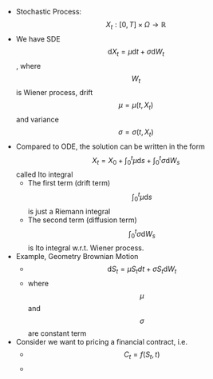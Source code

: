 - Stochastic Process: $$X_t: [0, T]\times \Omega\to \mathbb{R}$$
- We have SDE $$\mathrm{d}X_t = \mu \mathrm{d}t + \sigma \mathrm{d}W_t$$, where $$W_t$$ is Wiener process, drift $$\mu = \mu(t, X_t)$$ and variance $$\sigma = \sigma(t, X_t)$$
- Compared to ODE, the solution can be written in the form $$X_t = X_0 + \int_{0}^t \mu \mathrm{d}s+ \int_{0}^t\sigma \mathrm{d}W_s$$ called Ito integral
	- The first term (drift term) $$\int_0^t\mu \mathrm{d}s$$ is just a Riemann integral
	- The second term (diffusion term) $$\int_0^t\sigma \mathrm{d} W_s$$ is Ito integral w.r.t. Wiener process.
- Example, Geometry Brownian Motion
	- $$\mathrm{d}S_t = \mu S_tdt + \sigma S_t \mathrm{d}W_t$$
	- where $$\mu$$ and $$\sigma$$ are constant term
- Consider we want to pricing a financial contract, i.e.
	- $$C_t = f(S_t, t)$$
	-